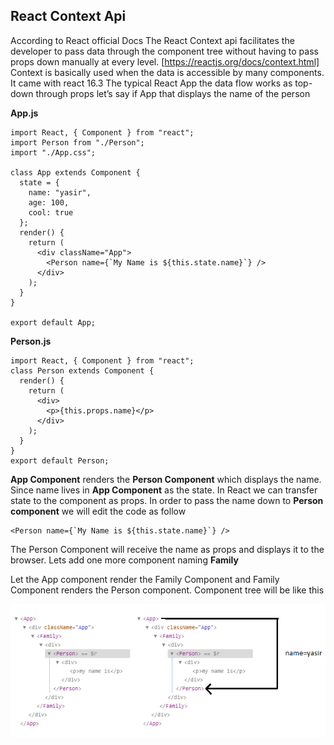 ## React Context Api

According to React official Docs The React Context api facilitates the developer to pass data through the component tree without having to pass props down manually at every level. [https://reactjs.org/docs/context.html] Context is basically used when the data is accessible by many components. It came with react 16.3
The typical React App the data flow works as top-down through props let’s say if App that displays the name of the person

**App.js**

```
import React, { Component } from "react";
import Person from "./Person";
import "./App.css";

class App extends Component {
  state = {
    name: "yasir",
    age: 100,
    cool: true
  };
  render() {
    return (
      <div className="App">
        <Person name={`My Name is ${this.state.name}`} />
      </div>
    );
  }
}

export default App;
```

**Person.js**

```
import React, { Component } from "react";
class Person extends Component {
  render() {
    return (
      <div>
        <p>{this.props.name}</p>
      </div>
    );
  }
}
export default Person;
```

**App Component** renders the **Person Component** which displays the name. Since name lives in **App Component** as the state. In React we can transfer state to the component as props. In order to pass the name down to **Person component** we will edit the code as follow

```
<Person name={`My Name is ${this.state.name}`} />
```

The Person Component will receive the name as props and displays it to the browser.
Lets add one more component naming **Family**

Let the App component render the Family Component and Family Component renders the Person component. Component tree will be like this

<img src="./src/images/image.png"/>
